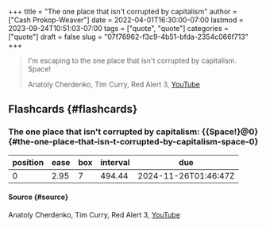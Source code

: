 +++
title = "The one place that isn't corrupted by capitalism"
author = ["Cash Prokop-Weaver"]
date = 2022-04-01T16:30:00-07:00
lastmod = 2023-09-24T10:51:03-07:00
tags = ["quote", "quote"]
categories = ["quote"]
draft = false
slug = "07f76962-f3c9-4b51-bfda-2354c066f713"
+++

> I'm escaping to the one place that isn't corrupted by capitalism. Space!
>
> Anatoly Cherdenko, Tim Curry, Red Alert 3, [YouTube](g1Sq1Nr58hM)


## Flashcards {#flashcards}


### The one place that isn't corrupted by capitalism: {{Space!}@0} {#the-one-place-that-isn-t-corrupted-by-capitalism-space-0}

| position | ease | box | interval | due                  |
|----------|------|-----|----------|----------------------|
| 0        | 2.95 | 7   | 494.44   | 2024-11-26T01:46:47Z |


#### Source {#source}

Anatoly Cherdenko, Tim Curry, Red Alert 3, [YouTube](g1Sq1Nr58hM)
